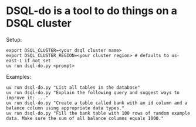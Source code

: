 # DSQL-do is a tool to do things on a DSQL cluster

Setup:

    export DSQL_CLUSTER=<your dsql cluster name>
    export DSQL_CLUSTER_REGION=<your cluster region> # defaults to us-east-1 if not set
    uv run dsql-do.py <prompt>

Examples:

    uv run dsql-do.py "List all tables in the database"
    uv run dsql-do.py "Explain the following query and suggest ways to improve it: ..."
    uv run dsql-do.py "Create a table called bank with an id column and a balance column using appropriate data types."
    uv run dsql-do.py "Fill the bank table with 100 rows of random example data. Make sure the sum of all balance columns equals 1000."
    